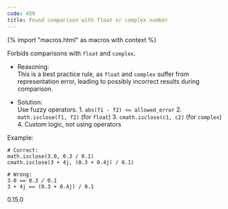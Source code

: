 ```yaml
---
code: 459
title: Found comparison with float or complex number
---
```


{% import "macros.html" as macros with context %}

Forbids comparisons with `float` and `complex`.

  - Reasoning:  
    This is a best practice rule, as `float` and `complex` suffer from
    representation error, leading to possibly incorrect results during
    comparison.

  - Solution:  
    Use fuzzy operators. 1. `abs(f1 - f2) <= allowed_error` 2.
    `math.isclose(f1, f2)` (for `float`) 3. `cmath.isclose(c1, c2)` (for
    `complex`) 4. Custom logic, not using operators

Example:

    # Correct:
    math.isclose(3.0, 0.3 / 0.1)
    cmath.isclose(3 + 4j, (0.3 + 0.4j) / 0.1)
    
    # Wrong:
    3.0 == 0.3 / 0.1
    3 + 4j == (0.3 + 0.4j) / 0.1

<div class="versionadded">

0.15.0

</div>